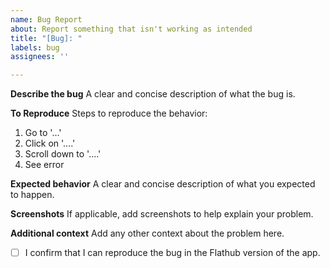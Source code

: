 ```yaml
---
name: Bug Report
about: Report something that isn't working as intended
title: "[Bug]: "
labels: bug
assignees: ''

---
```


**Describe the bug**
A clear and concise description of what the bug is.

**To Reproduce**
Steps to reproduce the behavior:
1. Go to '...'
2. Click on '....'
3. Scroll down to '....'
4. See error

**Expected behavior**
A clear and concise description of what you expected to happen.

**Screenshots**
If applicable, add screenshots to help explain your problem.

**Additional context**
Add any other context about the problem here.

<!-- Add an `x` between the square brackets to check the box below -->

- [ ] I confirm that I can reproduce the bug in the Flathub version of the app.
